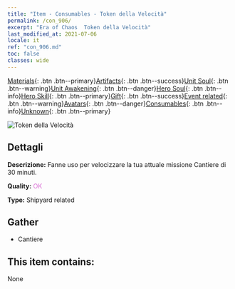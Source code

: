 ```yaml
---
title: "Item - Consumables - Token della Velocità"
permalink: /con_906/
excerpt: "Era of Chaos  Token della Velocità"
last_modified_at: 2021-07-06
locale: it
ref: "con_906.md"
toc: false
classes: wide
---
```

 [Materials](/ItemsIT/){: .btn .btn--primary}[Artifacts](/ItemsIT/Artifacts/){: .btn .btn--success}[Unit Soul](/ItemsIT/UnitSoul/){: .btn .btn--warning}[Unit Awakening](/ItemsIT/UnitAwakening/){: .btn .btn--danger}[Hero Soul](/ItemsIT/HeroSoul/){: .btn .btn--info}[Hero Skill](/ItemsIT/HeroSkill/){: .btn .btn--primary}[Gift](/ItemsIT/Gift/){: .btn .btn--success}[Event related](/ItemsIT/Events/){: .btn .btn--warning}[Avatars](/ItemsIT/Avatars/){: .btn .btn--danger}[Consumables](/ItemsIT/Consumables/){: .btn .btn--info}[Unknown](/ItemsIT/Unknown/){: .btn .btn--primary}

 ![Token della Velocità](/images/t/i_jiasujuanzhou.png)

## Dettagli
 **Descrizione:** Fanne uso per velocizzare la tua attuale missione Cantiere di 30 minuti.

 **Quality:** <span style="color: #DA70D6">OK</span>

 **Type:** Shipyard related

## Gather

*    Cantiere 

## This item contains:

  None

